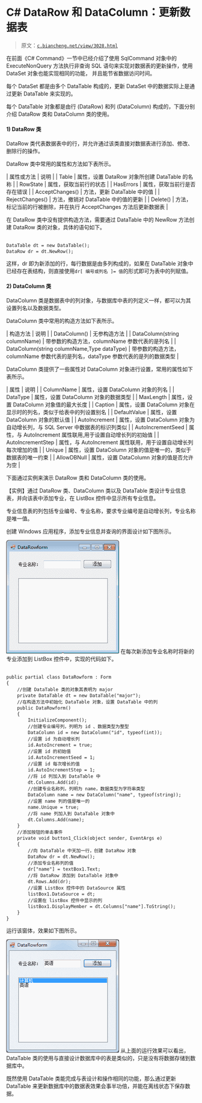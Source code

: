 # C# DataRow 和 DataColumn：更新数据表

> 原文：[`c.biancheng.net/view/3028.html`](http://c.biancheng.net/view/3028.html)

在前面《C# Command》一节中已经介绍了使用 SqlCommand 对象中的 ExecuteNonQuery 方法执行非查询 SQL 语句来实现对数据表的更新操作，使用 DataSet 对象也能实现相同的功能， 并且能节省数据访问时间。

每个 DataSet 都是由多个 DataTable 构成的，更新 DataSet 中的数据实际上是通过更新 DataTable 来实现的。

每个 DataTable 对象都是由行 (DataRow) 和列 (DataColumn) 构成的，下面分别介绍 DataRow 类和 DataColumn 类的使用。

#### 1) DataRow 类

DataRow 类代表数据表中的行，并允许通过该类直接对数据表进行添加、修改、删除行的操作。

DataRow 类中常用的属性和方法如下表所示。

| 属性或方法 | 说明 |
| Table | 属性，设置 DataRow 对象所创建 DataTable 的名称 |
| RowState | 属性，获取当前行的状态 |
| HasErrors | 属性，获取当前行是否存在错误 |
| AcceptChanges() | 方法，更新 DataTable 中的值 |
| RejectChanges() | 方法，撤销对 DataTable 中的值的更新 |
| Delete() | 方法，标记当前的行被删除，并在执行 AcceptChanges 方法后更新数据表 |

在 DataRow 类中没有提供构造方法，需要通过 DataTable 中的 NewRow 方法创建 DataRow 类的对象，具体的语句如下。

```

DataTable dt = new DataTable();
DataRow dr = dt.NewRow();
```

这样，dr 即为新添加的行，每行数据是由多列构成的，如果在 DataTable 对象中已经存在表结构，则直接使用`dr[ 编号或列名 ]= 值`的形式即可为表中的列赋值。

#### 2) DataColumn 类

DataColumn 类是数据表中的列对象，与数据库中表的列定义一样，都可以为其设置列名以及数据类型。

DataColumn 类中常用的构造方法如下表所示。

| 构造方法 | 说明 |
| DataColumn() | 无参构造方法 |
| DataColumn(string columnName) | 带参数的构造方法，columnName 参数代表的是列名 |
| DataColumn(string columnName,Type dataType) | 带参数的构造方法，columnName 参数代表的是列名，dataType 参数代表的是列的数据类型 |

DataColumn 类提供了一些属性对 DataColumn 对象进行设置，常用的属性如下表所示。

| 属性 | 说明 |
| ColumnName | 属性，设置 DataColumn 对象的列名 |
| DataType | 属性，设置 DataColumn 对象的数据类型 |
| MaxLength | 属性，设置 DataColumn 对象值的最大长度 |
| Caption | 属性，设置 DataColumn 对象在显示时的列名，类似于给表中的列设置别名 |
| DefaultValue | 属性，设置 DataColumn 对象的默认值 |
| AutoIncrement | 属性，设置 DataColumn 对象为自动增长列，与 SQL Server 中数据表的标识列类似 |
| AutoIncrementSeed | 属性，与 AutoIncrement 属性联用,用于设置自动增长列的初始值 |
| AutoIncrementStep | 属性，与 AutoIncrement 属性联用，用于设置自动增长列每次增加的值 |
| Unique | 属性，设置 DataColumn 对象的值是唯一的，类似于数据表的唯一约束 |
| AllowDBNull | 属性，设置 DataColumn 对象的值是否允许为空 |

下面通过实例来演示 DataRow 类和 DataColumn 类的使用。

【实例】通过 DataRow 类、DataColumn 类以及 DataTable 类设计专业信息表，并向该表中添加专业，在 ListBox 控件中显示所有专业信息。

专业信息表的列包括专业编号、专业名称，要求专业编号是自动增长列，专业名称是唯一值。

创建 Windows 应用程序，添加专业信息并查询的界面设计如下图所示。

![添加专业信息并查询的界面设计](img/56864e959819cf67687019b88aab974c.png)
在每次新添加专业名称时将新的专业添加到 ListBox 控件中，实现的代码如下。

```

public partial class DataRowform : Form
{
    //创建 DataTable 类的对象其表明为 major
    private DataTable dt = new DataTable("major");
    //在构造方法中初始化 DataTable 对象，设置 DataTable 中的列
    public DataRowform()
    {
        InitializeComponent();
        //创建专业编号列，列明为 id 、数据类型为整型
        DataColumn id = new DataColumn("id", typeof(int));
        //设置 id 为自动增长列
        id.AutoIncrement = true;
        //设置 id 的初始值
        id.AutoIncrementSeed = 1;
        //设置 id 每次增长的值
        id.AutoIncrementStep = 1;
        //将 id 列加入到 DataTable 中
        dt.Columns.Add(id);
        //创建专业名称列，列明为 name，数据类型为字符串类型
        DataColumn name = new DataColumn("name", typeof(string));
        //设置 name 列的值是唯一的
        name.Unique = true;
        //将 name 列加入到 DataTable 对象中
        dt.Columns.Add(name);
    }
    //添加按钮的单击事件
    private void button1_Click(object sender, EventArgs e)
    {
        //向 DataTable 中天加一行，创建 DataRow 对象
        DataRow dr = dt.NewRow();
        //添加专业名称列的值
        dr["name"] = textBox1.Text;
        //将 DataRow 添加到 DataTable 对象中
        dt.Rows.Add(dr);
        //设置 ListBox 控件中的 DataSource 属性
        listBox1.DataSource = dt;
        //设置在 listBox 控件中显示的列
        listBox1.DisplayMember = dt.Columns["name"].ToString();
    }
}
```

运行该窗体，效果如下图所示。

![使用 DataTable 添加和查询专业信息](img/dd275a6ac11350ac25db256bc3737ce1.png)
从上面的运行效果可以看出，DataTable 类的使用与直接设计数据库中的表是类似的，只是没有将数据存储到数据库中。

既然使用 DataTable 类能完成与表设计和操作相同的功能，那么通过更新 DataTable 来更新数据库中的数据表效果会事半功倍，并能在离线状态下保存数据。